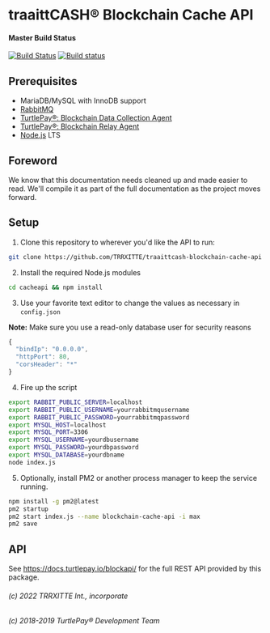 # traaittCASH® Blockchain Cache API

#### Master Build Status
[![Build Status](https://travis-ci.org/TurtlePay/blockchain-cache-api.svg?branch=master)](https://travis-ci.org/TurtlePay/blockchain-cache-api) [![Build status](https://ci.appveyor.com/api/projects/status/github/TurtlePay/blockchain-cache-api?branch=master&svg=true)](https://ci.appveyor.com/project/brandonlehmann/blockchain-cache-api/branch/master)

## Prerequisites

* MariaDB/MySQL with InnoDB support
* [RabbitMQ](https://www.rabbitmq.com/)
* [TurtlePay®: Blockchain Data Collection Agent](https://github.com/TurtlePay/blockchain-data-collection-agent)
* [TurtlePay®: Blockchain Relay Agent](https://github.com/TurtlePay/blockchain-relay-agent)
* [Node.js](https://nodejs.org/) LTS

## Foreword

We know that this documentation needs cleaned up and made easier to read. We'll compile it as part of the full documentation as the project moves forward.

## Setup

1) Clone this repository to wherever you'd like the API to run:

```bash
git clone https://github.com/TRRXITTE/traaittcash-blockchain-cache-api cacheapi
```

2) Install the required Node.js modules

```bash
cd cacheapi && npm install
```

3) Use your favorite text editor to change the values as necessary in `config.json`

**Note:** Make sure you use a read-only database user for security reasons

```javascript
{
  "bindIp": "0.0.0.0",
  "httpPort": 80,
  "corsHeader": "*"
}
```

4) Fire up the script

```bash
export RABBIT_PUBLIC_SERVER=localhost
export RABBIT_PUBLIC_USERNAME=yourrabbitmqusername
export RABBIT_PUBLIC_PASSWORD=yourrabbitmqpassword
export MYSQL_HOST=localhost
export MYSQL_PORT=3306
export MYSQL_USERNAME=yourdbusername
export MYSQL_PASSWORD=yourdbpassword
export MYSQL_DATABASE=yourdbname
node index.js
```

5) Optionally, install PM2 or another process manager to keep the service running.

```bash
npm install -g pm2@latest
pm2 startup
pm2 start index.js --name blockchain-cache-api -i max
pm2 save
```

## API

See https://docs.turtlepay.io/blockapi/ for the full REST API provided by this package.

###### (c) 2022 TRRXITTE Int., incorporate
###### (c) 2018-2019 TurtlePay® Development Team
